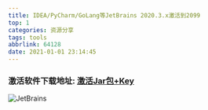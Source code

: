```yaml
---
title: IDEA/PyCharm/GoLang等JetBrains 2020.3.x激活到2099
top: 1
categories: 资源分享
tags: tools
abbrlink: 64128
date: 2021-01-01 23:14:45
---
```


### 激活软件下载地址: [激活Jar包+Key](https://clearlight.lanzous.com/iwQsDjxr1kf)

![JetBrains](https://s3.ax1x.com/2021/01/01/rzldmt.png)
